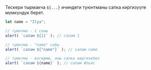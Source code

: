 Тескери тырмакча `${...}` ичиндеги туюнтманы сапка киргизүүгө мүмкүндүк берет.

```js run
let name = "Ilya";

// туюнтма - 1 саны
alert( `салам ${1}` ); // салам 1

// туюнтма - "name" сабы
alert( `салам ${"name"}` ); // салам name

// туюнтма - өзгөрмө, аны сапка киргизебиз
alert( `салам ${name}` ); // салам Ильяс
```
